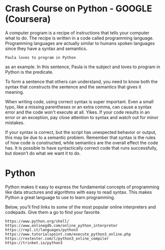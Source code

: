 # Crash Course on Python - GOOGLE (Coursera)

A computer program is a recipe of instructions that tells your computer what to do. The recipe is written in a code called programming language.
Programming languages are actually similar to humans spoken languages since they have a syntax and semantics.


`Paula loves to program in Python`
 
 as an example. In this sentence, Paula is the subject and loves to program in Python is the predicate. 
 
 To form a sentence that others can understand, you need to know both the syntax that constructs the sentence and the semantics that gives it meaning.

 When writing code, using correct syntax is super important. Even a small typo, like a missing parentheses or an extra comma, can cause a syntax error and the code won't execute at all. Yikes. If your code results in an error or an exception, pay close attention to syntax and watch out for minor mistakes.

If your syntax is correct, but the script has unexpected behavior or output, this may be due to a semantic problem. Remember that syntax is the rules of how code is constructed, while semantics are the overall effect the code has. It is possible to have syntactically correct code that runs successfully, but doesn't do what we want it to do.

# Python 
Python makes it easy to express the fundamental concepts of programming
like data structures and algorithms with easy to read syntax.
This makes Python a great language to use to learn programming. 

Below, you’ll find links to some of the most popular online interpreters and codepads. Give them a go to find your favorite.

    https://www.python.org/shell/
    https://www.onlinegdb.com/online_python_interpreter
    https://repl.it/languages/python3
    https://www.tutorialspoint.com/execute_python3_online.php
    https://rextester.com/l/python3_online_compiler
    https://trinket.io/python3